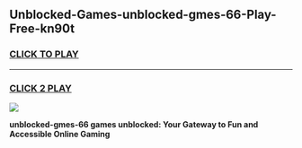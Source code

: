
## Unblocked-Games-unblocked-gmes-66-Play-Free-kn90t
<h3>
<a href="https://premium76.site?title=unblocked-gmes-66&ref=23A">CLICK TO PLAY</a></h3>
<hr>

<h3>
<a href="https://premium76.site?title=unblocked-gmes-66&ref=23A">CLICK 2 PLAY</a>
  
</h3>

<a href="https://premium76.site?title=unblocked-gmes-66&ref=23A"><img src="https://clearcache.store/games.png"></a>


**unblocked-gmes-66 games unblocked: Your Gateway to Fun and Accessible Online Gaming**
